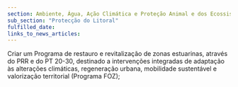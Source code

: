 ```yaml
---
section: Ambiente, Água, Ação Climática e Proteção Animal e dos Ecossistemas
sub_section: "Protecção do Litoral"
fulfilled_date:
links_to_news_articles:
---
```


Criar um Programa de restauro e revitalização de zonas estuarinas, através do PRR e do PT 20-30, destinado a intervenções integradas de adaptação às alterações climáticas, regeneração urbana, mobilidade sustentável e valorização territorial (Programa FOZ);